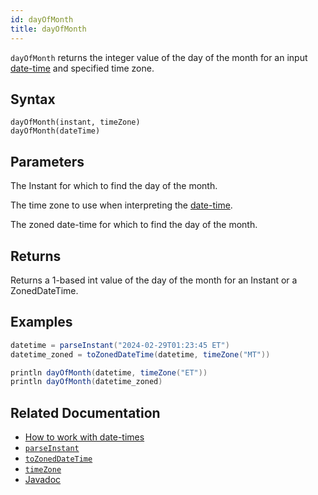 ```yaml
---
id: dayOfMonth
title: dayOfMonth
---
```


`dayOfMonth` returns the integer value of the day of the month for an input [date-time](../../query-language/types/date-time.md) and specified time zone.

## Syntax

```
dayOfMonth(instant, timeZone)
dayOfMonth(dateTime)
```

## Parameters

<ParamTable>
<Param name="instant" type="Instant">

The Instant for which to find the day of the month.

</Param>
<Param name="timeZone" type="TimeZone">

The time zone to use when interpreting the [date-time](../../query-language/types/date-time.md).

</Param>
<Param name="dateTime" type="ZonedDateTime">

The zoned date-time for which to find the day of the month.

</Param>
</ParamTable>

## Returns

Returns a 1-based int value of the day of the month for an Instant or a ZonedDateTime.

## Examples

```groovy order=null
datetime = parseInstant("2024-02-29T01:23:45 ET")
datetime_zoned = toZonedDateTime(datetime, timeZone("MT"))

println dayOfMonth(datetime, timeZone("ET"))
println dayOfMonth(datetime_zoned)
```

## Related Documentation

- [How to work with date-times](../../../how-to-guides/work-with-date-time.md)
- [`parseInstant`](./parseInstant.md)
- [`toZonedDateTime`](./toZonedDateTime.md)
- [`timeZone`](./timeZone.md)
- [Javadoc](<https://deephaven.io/core/javadoc/io/deephaven/time/DateTimeUtils.html#dayOfMonth(java.time.Instant,java.time.ZoneId)>)
